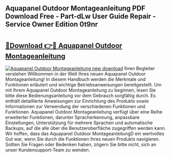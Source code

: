 ## Aquapanel Outdoor Montageanleitung PDF Download Free - Part-dLw User Guide Repair - Service Owner Edition 0t9nr

# <h2><a href="http://df8rkg.blite.top/?on=Aquapanel+Outdoor+Montageanleitung">🔗Download 👉🔴 Aquapanel Outdoor Montageanleitung</a></h2>

[![Aquapanel Outdoor Montageanleitung new download](https://i.imgur.com/lujVjoI.png)](http://df8rkg.blite.top/?on=Aquapanel+Outdoor+Montageanleitung)
Ihren Begleiter verstehen Willkommen in der Welt Ihres neuen Aquapanel Outdoor Montageanleitung! In diesem Handbuch werden die Merkmale und Funktionen erläutert und wichtige Betriebsanweisungen bereitgestellt. Um mit Ihrem Aquapanel Outdoor Montageanleitung zu beginnen, lesen Sie bitte diese Bedienungsanleitung vor dem Gebrauch sorgfältig durch. Es enthält detaillierte Anweisungen zur Einrichtung des Produkts sowie Informationen zur Verwendung der verschiedenen Funktionen und Funktionen. Aquapanel Outdoor Montageanleitung verfügt über eine Reihe erweiterter Funktionen, darunter Spracherkennung, anpassbare Einstellungen, Unterstützung für mehrere Sprachen und automatische Backups, auf die alle über die Benutzeroberfläche zugegriffen werden kann. Wir hoffen, dass das Aquapanel Outdoor MontageanleitungD ein wertvolles Gut war, wenn Sie durch die Funktionen Ihres neuen Produkts navigieren. Sollten Sie Fragen oder Bedenken haben, zögern Sie bitte nicht, sich an unser Kundensupport-Team zu wenden.
